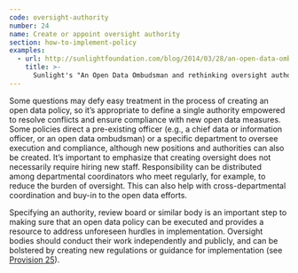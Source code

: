 ```yaml
---
code: oversight-authority
number: 24
name: Create or appoint oversight authority
section: how-to-implement-policy
examples:
  - url: http://sunlightfoundation.com/blog/2014/03/28/an-open-data-ombudsman-and-rethinking-oversight-authorities/
    title: >-
      Sunlight's "An Open Data Ombudsman and rethinking oversight authorities"
---
```


<p>Some questions may defy easy treatment in the process of creating an open data policy, so it’s appropriate to define a single authority empowered to resolve conflicts and ensure compliance with new open data measures. Some policies direct a pre-existing officer (e.g., a chief data or information officer, or an open data ombudsman) or a specific department to oversee execution and compliance, although new positions and authorities can also be created. It’s important to emphasize that creating oversight does not necessarily require hiring new staff. Responsibility can be distributed among departmental coordinators who meet regularly, for example, to reduce the burden of oversight. This can also help with cross-departmental coordination and buy-in to the open data efforts.</p>
<p>Specifying an authority, review board or similar body is an important step to making sure that an open data policy can be executed and provides a resource to address unforeseen hurdles in implementation. Oversight bodies should conduct their work independently and publicly, and can be bolstered by creating new regulations or guidance for implementation (see <a href="http://sunlightfoundation.com/opendataguidelines/#binding-regulations">Provision 25</a>).</p>
